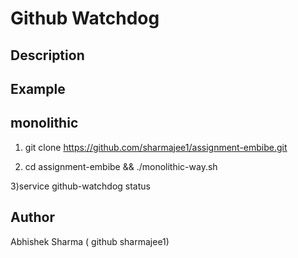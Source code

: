 Github Watchdog
=================

Description
-------------


Example
---------
monolithic
-----------
1) git clone https://github.com/sharmajee1/assignment-embibe.git

2) cd assignment-embibe && ./monolithic-way.sh

3)service github-watchdog status 


Author
------
Abhishek Sharma ( github sharmajee1)
